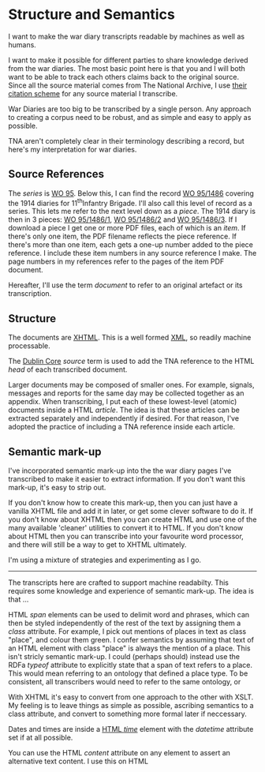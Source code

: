 # Structure and Semantics

I want to make the war diary transcripts readable by machines as well as humans.

I want to make it possible for different parties to share knowledge derived from the war diaries. The most basic point here is that you and I will both want
to be able to track each others claims back to the original source.
Since all the source material comes from The National Archive, I use [their citation scheme](https://www.nationalarchives.gov.uk/help-with-your-research/citing-records-national-archives/) 
for any source material I transcribe.

War Diaries are too big to be transcribed by a single person. Any approach to creating a corpus need to be robust, and as simple and easy to apply as possible.

TNA aren't completely clear in their terminology describing a record, but here's my interpretation for war diaries.

## Source References

The *series* is [WO 95](https://discovery.nationalarchives.gov.uk/browse/r/h/C14303). Below this, I can find the record [WO 95/1486](https://discovery.nationalarchives.gov.uk/details/r/C4554637) covering the 1914 diaries for 11<sup>th</sup>Infantry Brigade.
I'll also call this level of record as a series. This lets me refer to the next level down as a *piece*. The 1914 diary is then in 3 pieces:
[WO 95/1486/1](https://discovery.nationalarchives.gov.uk/details/r/C14016968), [WO 95/1486/2](https://discovery.nationalarchives.gov.uk/details/r/C14016969) and [WO 95/1486/3](https://discovery.nationalarchives.gov.uk/details/r/C14016970).
If I download a piece I get one or more PDF files, each of which is an *item*. If there's only one item, the PDF filename reflects the piece reference. If there's more 
than one item, each gets a one-up number added to the piece reference. I include these item numbers in any source reference I make. The page numbers in my references refer to the
pages of the item PDF document.


Hereafter, I'll use the term *document* to refer to an original artefact or its transcription. 

## Structure

The documents are [XHTML](https://en.wikipedia.org/wiki/XHTML). This is a well formed [XML](https://en.wikipedia.org/wiki/XML), so readily machine processable.

The [Dublin Core](https://www.dublincore.org/specifications/dublin-core/dcmi-terms/) *source* term is used to add the TNA reference to the HTML _head_ of each transcribed document.

Larger documents may be composed of smaller ones. For example, signals, messages and reports for the same day may be collected together as an appendix.
When transcribing, I put each of these lowest-level (atomic) documents inside a HTML _article_. The idea is that these articles can be extracted separately 
and independently if desired. For that reason, I've adopted the practice of including a TNA reference inside each article.

## Semantic mark-up

I've incorporated semantic mark-up into the the war diary pages I've transcribed to make it easier to extract information. 
If you don't want this mark-up, it's easy to strip out.

If you don't know how to create this mark-up, then you can just have a vanilla XHTML file and add it in later, or get 
some clever software to do it. If you don't know about XHTML then you can create HTML and use one of the many available 'cleaner' utilities to convert it
to HTML. If you don't know about HTML then you can transcribe into your favourite word processor, and there will still be a way to get to XHTML ultimately.

I'm using a mixture of strategies and experimenting as I go. 

---

The transcripts here are crafted to support machine readabilty. This requires some knowledge and experience of semantic mark-up. The idea is that ...

HTML _span_ elements can be used to delimit word and phrases, which can then be styled independently of the rest of the text by assigning them a _class_ attribute.
For example, I pick out mentions of places in text as class "place", and colour them green. I confer semantics by assuming that text of an HTML element with 
class "place" is always the mention of a place. This isn't stricly semantic mark-up. I could (perhaps should) instead use the RDFa _typeof_ attribute to explicitly
state that a span of text refers to a place. This would mean referring to an ontology that defined a place type. To be consistent, all transcribers would need to refer to 
the same ontology, or 

With XHTML it's easy to convert from one approach to the other with XSLT. My feeling is to leave things as simple as possible, ascribing semantics to a class attribute,
and convert to something more formal later if neccessary.

Dates and times are inside a [HTML _time_](https://www.w3schools.com/Tags/tag_time.asp) element with the _datetime_ attribute set if at all possible.

You can use the HTML _content_ attribute on any element to assert an alternative text content. I use this on HTML